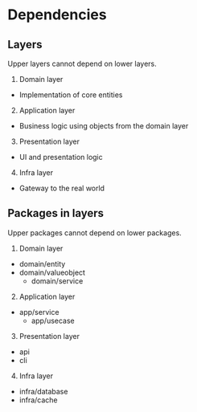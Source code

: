 # Dependencies

## Layers

Upper layers cannot depend on lower layers.

1. Domain layer
  - Implementation of core entities
2. Application layer
  - Business logic using objects from the domain layer
3. Presentation layer
  - UI and presentation logic
4. Infra layer
  - Gateway to the real world

## Packages in layers

Upper packages cannot depend on lower packages.

1. Domain layer
  - domain/entity
  - domain/valueobject
    - domain/service
2. Application layer
  - app/service
    - app/usecase
3. Presentation layer
  - api
  - cli
4. Infra layer
  - infra/database
  - infra/cache
